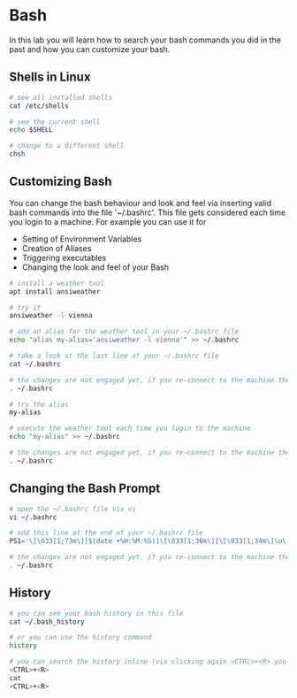 # Bash

In this lab you will learn how to search your bash commands you did in the past and how you can customize your bash.

## Shells in Linux

```bash
# see all installed shells
cat /etc/shells

# see the current shell
echo $SHELL

# change to a different shell
chsh
```

## Customizing Bash

You can change the bash behaviour and look and feel via inserting valid bash commands into the file '~/.bashrc'. This file gets considered each time you login to a machine. For example you can use it for 
* Setting of Environment Variables
* Creation of Aliases
* Triggering executables
* Changing the look and feel of your Bash

```bash
# install a weather tool
apt install ansiweather

# try it
ansiweather -l vienna

# add an alias for the weather tool in your ~/.bashrc file
echo "alias my-alias='ansiweather -l vienna'" >> ~/.bashrc

# take a look at the last line of your ~/.bashrc file
cat ~/.bashrc

# the changes are not engaged yet, if you re-connect to the machine they become active, but you can also source the ~/.bashrc file
. ~/.bashrc

# try the alias
my-alias

# execute the weather tool each time you login to the machine
echo "my-alias" >> ~/.bashrc

# the changes are not engaged yet, if you re-connect to the machine they become active, but you can also source the ~/.bashrc file
. ~/.bashrc
```

## Changing the Bash Prompt

```bash
# open the ~/.bashrc file via vi
vi ~/.bashrc

# add this line at the end of your ~/.bashrc file
PS1='\[\033[1;73m\][$(date +%H:%M:%S)]\[\033[1;36m\][\[\033[1;34m\]\u\[\033[1;33m\]@\[\033[1;32m\]\h:\[\033[1;35m\]\w\[\033[1;36m\]]\[\033[1;31m\]\\$\[\033[0m\] '

# the changes are not engaged yet, if you re-connect to the machine they become active, but you can also source the ~/.bashrc file
. ~/.bashrc
```

## History

```bash
# you can see your bash history in this file
cat ~/.bash_history

# or you can use the history command
history

# you can search the history inline (via clicking again <CTRL>+<R> you can navigate in the history)
<CTRL>+<R>
cat
<CTRL>+<R>
```
